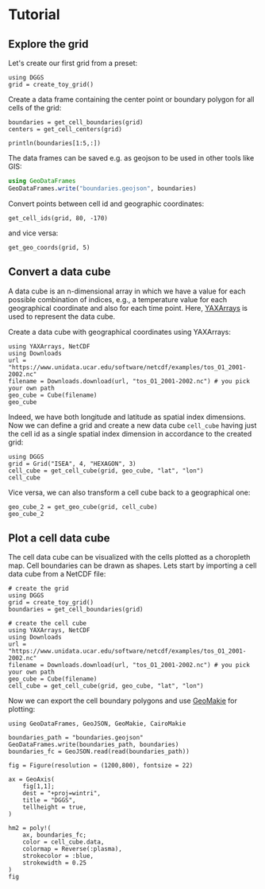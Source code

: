 # Tutorial

## Explore the grid

Let's create our first grid from a preset:

```@example 1
using DGGS
grid = create_toy_grid()
```

Create a data frame containing the center point or boundary polygon for all cells of the grid:

```@example 1
boundaries = get_cell_boundaries(grid)
centers = get_cell_centers(grid)

println(boundaries[1:5,:])
```

The data frames can be saved e.g. as geojson to be used in other tools like GIS:

```julia
using GeoDataFrames
GeoDataFrames.write("boundaries.geojson", boundaries)
```

Convert points between cell id and geographic coordinates:

```@example 1
get_cell_ids(grid, 80, -170)
```

and vice versa:

```@example 1
get_geo_coords(grid, 5)
```

## Convert a data cube

A data cube is an n-dimensional array in which we have a value for each possible combination of indices, e.g., a temperature value for each geographical coordinate and also for each time point.
Here, [YAXArrays](https://juliadatacubes.github.io/YAXArrays.jl/dev/) is used to represent the data cube.

Create a data cube with geographical coordinates using YAXArrays:

```@example 2
using YAXArrays, NetCDF
using Downloads
url = "https://www.unidata.ucar.edu/software/netcdf/examples/tos_O1_2001-2002.nc"
filename = Downloads.download(url, "tos_O1_2001-2002.nc") # you pick your own path
geo_cube = Cube(filename)
geo_cube
```

Indeed, we have both longitude and latitude as spatial index dimensions.
Now we can define a grid and create a new data cube `cell_cube` having just the cell id as a single spatial index dimension in accordance to the created grid:

```@example 2
using DGGS
grid = Grid("ISEA", 4, "HEXAGON", 3)
cell_cube = get_cell_cube(grid, geo_cube, "lat", "lon")
cell_cube
```

Vice versa, we can also transform a cell cube back to a geographical one:

```@example 2
geo_cube_2 = get_geo_cube(grid, cell_cube)
geo_cube_2
```

## Plot a cell data cube

The cell data cube can be visualized with the cells plotted as a choropleth map.
Cell boundaries can be drawn as shapes.
Lets start by importing a cell data cube from a NetCDF file:

```@example 3
# create the grid
using DGGS
grid = create_toy_grid()
boundaries = get_cell_boundaries(grid)

# create the cell cube
using YAXArrays, NetCDF
using Downloads
url = "https://www.unidata.ucar.edu/software/netcdf/examples/tos_O1_2001-2002.nc"
filename = Downloads.download(url, "tos_O1_2001-2002.nc") # you pick your own path
geo_cube = Cube(filename)
cell_cube = get_cell_cube(grid, geo_cube, "lat", "lon")
```

Now we can export the cell boundary polygons and use [GeoMakie](https://geo.makie.org/stable/) for plotting:

```@example 3
using GeoDataFrames, GeoJSON, GeoMakie, CairoMakie

boundaries_path = "boundaries.geojson"
GeoDataFrames.write(boundaries_path, boundaries)
boundaries_fc = GeoJSON.read(read(boundaries_path))

fig = Figure(resolution = (1200,800), fontsize = 22)

ax = GeoAxis(
    fig[1,1];
    dest = "+proj=wintri",
    title = "DGGS",
    tellheight = true,
)

hm2 = poly!(
    ax, boundaries_fc;
    color = cell_cube.data,
    colormap = Reverse(:plasma),
    strokecolor = :blue,
    strokewidth = 0.25
)
fig
```
